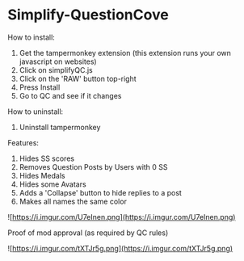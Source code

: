 # Simplify-QuestionCove

How to install:
1. Get the tampermonkey extension (this extension runs your own javascript on websites)
2. Click on simplifyQC.js
3. Click on the 'RAW' button top-right
4. Press Install
5. Go to QC and see if it changes


How to uninstall:
1. Uninstall tampermonkey


Features:
1. Hides SS scores
2. Removes Question Posts by Users with 0 SS
3. Hides Medals
4. Hides some Avatars
5. Adds a 'Collapse' button to hide replies to a post
6. Makes all names the same color

![https://i.imgur.com/U7eInen.png](https://i.imgur.com/U7eInen.png)

Proof of mod approval (as required by QC rules)

![https://i.imgur.com/tXTJr5g.png](https://i.imgur.com/tXTJr5g.png)
